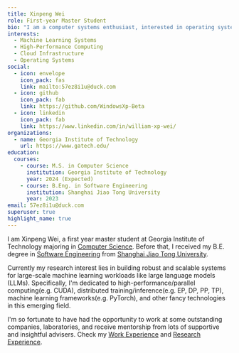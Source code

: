 ```yaml
---
title: Xinpeng Wei
role: First-year Master Student
bio: "I am a computer systems enthusiast, interested in operating systems, database systems, distributed systems and cloud systems."
interests:
  - Machine Learning Systems
  - High-Performance Computing
  - Cloud Infrastructure
  - Operating Systems
social:
  - icon: envelope
    icon_pack: fas
    link: mailto:57ez8i1u@duck.com
  - icon: github
    icon_pack: fab
    link: https://github.com/WindowsXp-Beta
  - icon: linkedin
    icon_pack: fab
    link: https://www.linkedin.com/in/william-xp-wei/
organizations:
  - name: Georgia Institute of Technology
    url: https://www.gatech.edu/
education:
  courses:
    - course: M.S. in Computer Science
      institution: Georgia Institute of Technology
      year: 2024 (Expected)
    - course: B.Eng. in Software Engineering
      institution: Shanghai Jiao Tong University
      year: 2023
email: 57ez8i1u@duck.com
superuser: true
highlight_name: true
---
```

I am Xinpeng Wei, a first year master student at Georgia Institute of Technology majoring in [Computer Science](https://www.cc.gatech.edu/degree-programs/master-science-computer-science). Before that, I received my B.E. degree in [Software Engineering](http://www.se.sjtu.edu.cn/) from [Shanghai Jiao Tong University](https://en.sjtu.edu.cn/).

Currently my research interest lies in building robust and scalable systems for large-scale machine learning workloads like large language models (LLMs). Specifically, I'm dedicated to high-performance/parallel computing(e.g. CUDA), distributed training/inference(e.g. EP, DP, PP, TP), machine learning frameworks(e.g. PyTorch), and other fancy technologies in this emerging field.

I'm so fortunate to have had the opportunity to work at some outstanding companies, laboratories, and receive mentorship from lots of supportive and insightful advisers. Check my [Work Experience](#work_experience) and [Research Experience](#research_experience).